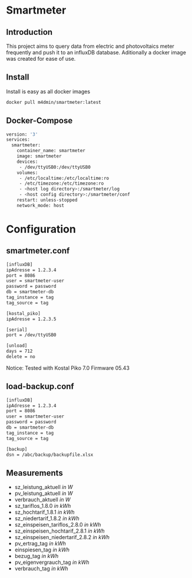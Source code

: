 Smartmeter
=========


Introduction
----
This project aims to query data from electric and photovoltaics meter frequently and push it to an influxDB database. 
Aditionally a docker image was created for ease of use.

Install
----
Install is easy as all docker images

```sh
docker pull m4dmin/smartmeter:latest
```

Docker-Compose
----

```sh
version: '3'
services:
  smartmeter:
    container_name: smartmeter
    image: smartmeter
    devices:
     - /dev/ttyUSB0:/dev/ttyUSB0
    volumes:
     - /etc/localtime:/etc/localtime:ro
     - /etc/timezone:/etc/timezone:ro
     - <host log directory>:/smartmeter/log
     - <host config directory>:/smartmeter/conf
    restart: unless-stopped
    network_mode: host
```

Configuration
=========

smartmeter.conf
----

```sh
[influxDB]
ipAdresse = 1.2.3.4
port = 8086
user = smartmeter-user
password = password
db = smartmeter-db
tag_instance = tag
tag_source = tag

[kostal_piko]
ipAdresse = 1.2.3.5

[serial]
port = /dev/ttyUSB0

[unload]
days = 712
delete = no
```

Notice:
Tested with Kostal Piko 7.0 Firmware 05.43

load-backup.conf
----

```sh
[influxDB]
ipAdresse = 1.2.3.4
port = 8086
user = smartmeter-user
password = password
db = smartmeter-db
tag_instance = tag
tag_source = tag

[backup]
dsn = /abc/backup/backupfile.xlsx
```

Measurements
-----
* sz_leistung_aktuell *in W* 
* pv_leistung_aktuell *in W* 
* verbrauch_aktuell *in W*
* sz_tariflos_1.8.0 *in kWh*
* sz_hochtarif_1.8.1 *in kWh*
* sz_niedertarif_1.8.2 *in kWh*
* sz_einspeisen_tariflos_2.8.0 *in kWh*
* sz_einspeisen_hochtarif_2.8.1 *in kWh*
* sz_einspeisen_niedertarif_2.8.2 *in kWh*
* pv_ertrag_tag *in kWh*
* einspiesen_tag *in kWh*
* bezug_tag *in kWh*
* pv_eigenvergrauch_tag *in kWh*
* verbrauch_tag *in kWh*

